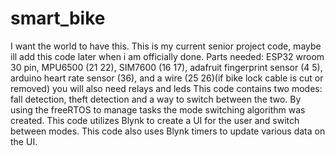 # smart_bike
I want the world to have this. This is my current senior project code, maybe ill add this code later when i am officially done.
Parts needed: ESP32 wroom 30 pin, MPU6500 (21 22), SIM7600 (16 17), adafruit fingerprint sensor (4 5), arduino heart rate sensor (36), and a wire (25 26)(if bike lock cable is cut or removed)
you will also need relays and leds
This code contains two modes: fall detection, theft detection and a way to switch between the two.
By using the freeRTOS to manage tasks the mode switching algorithm was created.
This code utilizes Blynk to create a UI for the user and switch between modes.
This code also uses Blynk timers to update various data on the UI.

